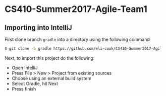 # CS410-Summer2017-Agile-Team1

## Importing into IntelliJ

First clone branch `gradle` into a directory using the following command
 ```sh
 $ git clone -b gradle https://github.com/eli-cook/CS410-Summer2017-Agile-Team1.git
 ```

Next, to import this project do the following:

* Open IntelliJ
* Press File > New > Project from existing sources
* Choose using an external build system
* Select Gradle, hit Next
* Press finish
